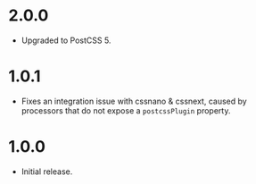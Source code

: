 # 2.0.0

* Upgraded to PostCSS 5.

# 1.0.1

* Fixes an integration issue with cssnano & cssnext, caused by processors that
  do not expose a `postcssPlugin` property.

# 1.0.0

* Initial release.
